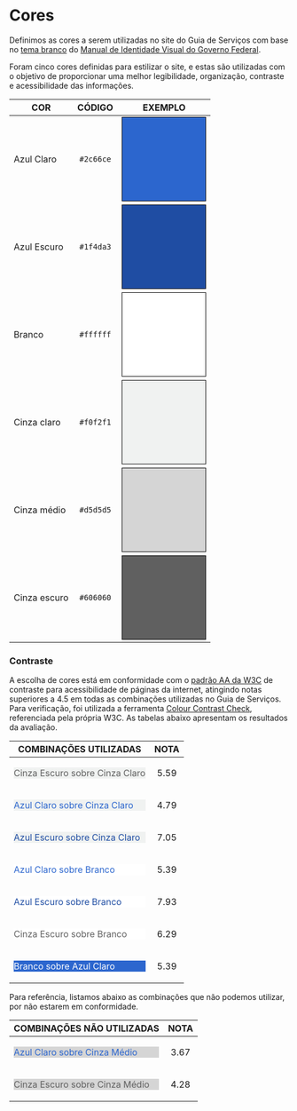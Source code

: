 # Cores

<style>
.swatch {
  max-width: 150px;
  min-width: 150px;
  width: 150px;
  max-height: 150px;
  min-height: 150px;
  height: 150px;
  border: 1px solid black;
}
</style>
 
Definimos as cores a serem utilizadas no site do Guia de Serviços com base no [tema branco] do [Manual de Identidade Visual do Governo Federal][estilos].

Foram cinco cores definidas para estilizar o site, e estas são utilizadas com o objetivo de proporcionar uma melhor legibilidade, organização, contraste e acessibilidade das informações. 

[tema branco]:https://github.com/plonegovbr/brasil.gov.temas#id6
[estilos]:http://www.secom.gov.br/orientacoes-gerais/comunicacao-digital/guia-de-estilo-identidade-padrao-comunicacao-digital-fev2015.pdf

| COR         | CÓDIGO		| EXEMPLO
| ----------- | :---------: | ------------------------------------------------------------------ |
| Azul Claro  | `#2c66ce`   | <div class="swatch" style="background-color: #2c66ce">&nbsp;</div> |
| Azul Escuro | `#1f4da3`   | <div class="swatch" style="background-color: #1f4da3">&nbsp;</div> |
| Branco      | `#ffffff`   | <div class="swatch" style="background-color: #ffffff">&nbsp;</div> |
| Cinza claro | `#f0f2f1`   | <div class="swatch" style="background-color: #f0f2f1">&nbsp;</div> |
| Cinza médio | `#d5d5d5`   | <div class="swatch" style="background-color: #d5d5d5">&nbsp;</div> |
| Cinza escuro| `#606060`   | <div class="swatch" style="background-color: #606060">&nbsp;</div> |

### Contraste

A escolha de cores está em conformidade com o [padrão AA da W3C](http://www.w3.org/WAI/WCAG20/quickref/#qr-visual-audio-contrast-contrast) de contraste para acessibilidade de páginas da internet, atingindo notas superiores a 4.5 em todas as combinações utilizadas no Guia de Serviços. Para verificação, foi utilizada a ferramenta [Colour Contrast Check](http://snook.ca/technical/colour_contrast/colour.html#fg=33FF33,bg=333333), referenciada pela própria W3C. As tabelas abaixo apresentam os resultados da avaliação.

| COMBINAÇÕES UTILIZADAS                                                                   | NOTA |
| -----------------------------------------------------------------------------------------| :--: |
|<p style="background-color: #f0f2f1; color: #606060"> Cinza Escuro sobre Cinza Claro </p> | 5.59 |
|<p style="background-color: #f0f2f1; color: #2c66ce"> Azul Claro sobre Cinza Claro </p>   | 4.79 |
|<p style="background-color: #f0f2f1; color: #1f4da3"> Azul Escuro sobre Cinza Claro </p>  | 7.05 |
|<p style="background-color: #ffffff; color: #2c66ce"> Azul Claro sobre Branco </p>        | 5.39 |
|<p style="background-color: #ffffff; color: #1f4da3"> Azul Escuro sobre Branco </p>       | 7.93 |
|<p style="background-color: #ffffff; color: #606060"> Cinza Escuro sobre Branco </p>      | 6.29 |
|<p style="background-color: #2c66ce; color: #ffffff"> Branco sobre Azul Claro </p>        | 5.39 |

Para referência, listamos abaixo as combinações que não podemos utilizar, por não estarem em conformidade.

| COMBINAÇÕES NÃO UTILIZADAS                                                               | NOTA |
| -----------------------------------------------------------------------------------------| :--: |
|<p style="background-color: #d5d5d5; color: #2c66ce"> Azul Claro sobre Cinza Médio </p>   | 3.67 |
|<p style="background-color: #d5d5d5; color: #606060"> Cinza Escuro sobre Cinza Médio </p> | 4.28 |